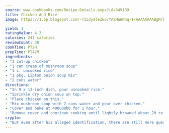 ```yaml
---
source: www.cookbooks.com/Recipe-Details.aspx?id=349139
title: Chicken And Rice
image: https://1.bp.blogspot.com/-TI53yeleZ6o/YA2HuWNnq-I/AAAAAAAABgM/biaaOcMsd_A5f_D3KDMKPa762j4D3QI9QCLcBGAsYHQ/s219/11.png

yield: 1
ratingValue: 4.2
calories: 241 calories
reviewCount: 38
cookTime: PT2H
prepTime: PT42M
ingredients:
- "1 cut-up chicken"
- "1 can cream of mushroom soup"
- "1 c. uncooked rice"
- "1 pkg. Lipton onion soup mix"
- "2 cans water"
directions:
- "In 9 x 13-inch dish, pour uncooked rice."
- "Sprinkle dry onion soup on top."
- "Place chicken on this."
- "Mix mushroom soup with 2 cans water and pour over chicken."
- "Cover and bake at 400u00b0 for 1 hour."
- "Remove cover and continue cooking until lightly browned about 20 to 30 minutes."
crypto:
- "But even after his alleged identification, there are still more questions than answers about the enigmatic creator of Bitcoin."
---
```

